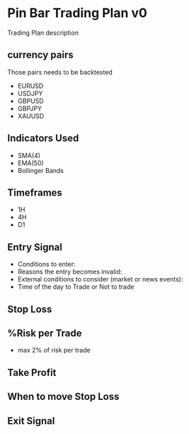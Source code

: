 # Pin Bar Trading Plan v0


Trading Plan description


## currency pairs
Those pairs needs to be backtested
- EURUSD
- USDJPY
- GBPUSD
- GBPJPY
- XAUUSD

## Indicators Used

- SMA(4)
- EMA(50)
- Bollinger Bands

## Timeframes

- 1H
- 4H
- D1

## Entry Signal

- Conditions to enter:
- Reasons the entry becomes invalid:
- External conditions to consider (market or news events):
- Time of the day to Trade or Not to trade


## Stop Loss



## %Risk per Trade

- max 2% of risk per trade


## Take Profit


## When to move Stop Loss

## Exit Signal


